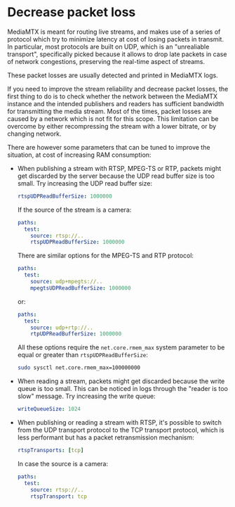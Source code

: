 # Decrease packet loss

MediaMTX is meant for routing live streams, and makes use of a series of protocol which try to minimize latency at cost of losing packets in transmit. In particular, most protocols are built on UDP, which is an "unrealiable transport", specifically picked because it allows to drop late packets in case of network congestions, preserving the real-time aspect of streams.

These packet losses are usually detected and printed in MediaMTX logs.

If you need to improve the stream reliability and decrease packet losses, the first thing to do is to check whether the network between the MediaMTX instance and the intended publishers and readers has sufficient bandwidth for transmitting the media stream. Most of the times, packet losses are caused by a network which is not fit for this scope. This limitation can be overcome by either recompressing the stream with a lower bitrate, or by changing network.

There are however some parameters that can be tuned to improve the situation, at cost of increasing RAM consumption:

- When publishing a stream with RTSP, MPEG-TS or RTP, packets might get discarded by the server because the UDP read buffer size is too small. Try increasing the UDP read buffer size:

  ```yml
  rtspUDPReadBufferSize: 1000000
  ```

  If the source of the stream is a camera:

  ```yml
  paths:
    test:
      source: rtsp://..
      rtspUDPReadBufferSize: 1000000
  ```

  There are similar options for the MPEG-TS and RTP protocol:

  ```yml
  paths:
    test:
      source: udp+mpegts://..
      mpegtsUDPReadBufferSize: 1000000
  ```

  or:

  ```yml
  paths:
    test:
      source: udp+rtp://..
      rtpUDPReadBufferSize: 1000000
  ```

  All these options require the `net.core.rmem_max` system parameter to be equal or greater than `rtspUDPReadBufferSize`:

  ```sh
  sudo sysctl net.core.rmem_max=100000000
  ```

- When reading a stream, packets might get discarded because the write queue is too small. This can be noticed in logs through the "reader is too slow" message. Try increasing the write queue:

  ```yml
  writeQueueSize: 1024
  ```

- When publishing or reading a stream with RTSP, it's possible to switch from the UDP transport protocol to the TCP transport protocol, which is less performant but has a packet retransmission mechanism:

  ```yml
  rtspTransports: [tcp]
  ```

  In case the source is a camera:

  ```yml
  paths:
    test:
      source: rtsp://..
      rtspTransport: tcp
  ```
